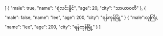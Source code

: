 [
  {
    "male": true,
    "name": "ရဲလင်းနိူင်",
    "age": 20,
    "city": "သာယာ၀တီ"
  },
  {
    "male": false,
    "name": "lee",
    "age": 200,
    "city": "ရန်ကုန်မြို့"
  }
 {
    "m‌ale":လူကြီး,
    "name": "lee",
    "age": 200,
    "city": "ရန်ကုန်မြို့"
  }
]
